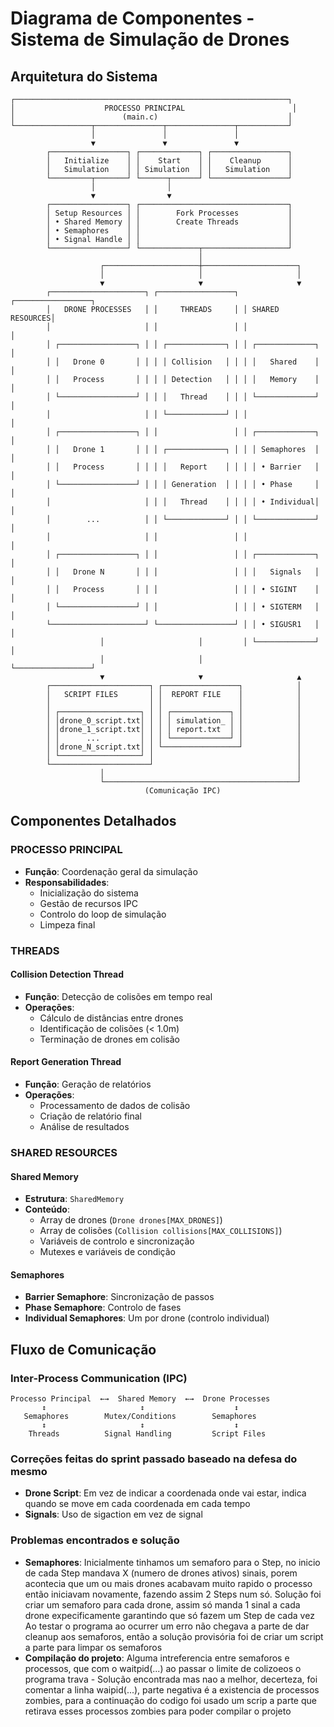 # Diagrama de Componentes - Sistema de Simulação de Drones

## Arquitetura do Sistema

```
┌─────────────────────────────────────────────────────────────┐
│                    PROCESSO PRINCIPAL                        │
│                        (main.c)                             │
└─────────────────┬───────────────┬───────────────┬───────────┘
                  │               │               │
                  ▼               ▼               ▼
        ┌─────────────────┐ ┌─────────────┐ ┌─────────────────┐
        │   Initialize    │ │    Start    │ │    Cleanup      │
        │   Simulation    │ │ Simulation  │ │   Simulation    │
        └─────────┬───────┘ └──────┬──────┘ └─────────────────┘
                  │                │
                  ▼                ▼
        ┌─────────────────┐ ┌─────────────────────────────────┐
        │ Setup Resources │ │        Fork Processes           │
        │ • Shared Memory │ │        Create Threads           │
        │ • Semaphores    │ │                                 │
        │ • Signal Handle │ │                                 │
        └─────────────────┘ └─────────────┬───────────────────┘
                                          │
                    ┌─────────────────────┼─────────────────────┐
                    │                     │                     │
                    ▼                     ▼                     ▼
        ┌─────────────────────┐ ┌─────────────────┐ ┌─────────────────┐
        │   DRONE PROCESSES   │ │     THREADS     │ │ SHARED RESOURCES│
        │                     │ │                 │ │                 │
        │ ┌─────────────────┐ │ │ ┌─────────────┐ │ │ ┌─────────────┐ │
        │ │   Drone 0       │ │ │ │ Collision   │ │ │ │   Shared    │ │
        │ │   Process       │ │ │ │ Detection   │ │ │ │   Memory    │ │
        │ └─────────────────┘ │ │ │   Thread    │ │ │ └─────────────┘ │
        │                     │ │ └─────────────┘ │ │                 │
        │ ┌─────────────────┐ │ │                 │ │ ┌─────────────┐ │
        │ │   Drone 1       │ │ │ ┌─────────────┐ │ │ │ Semaphores  │ │
        │ │   Process       │ │ │ │   Report    │ │ │ │ • Barrier   │ │
        │ └─────────────────┘ │ │ │ Generation  │ │ │ │ • Phase     │ │
        │                     │ │ │   Thread    │ │ │ │ • Individual│ │
        │        ...          │ │ └─────────────┘ │ │ └─────────────┘ │
        │                     │ │                 │ │                 │
        │ ┌─────────────────┐ │ │                 │ │ ┌─────────────┐ │
        │ │   Drone N       │ │ │                 │ │ │   Signals   │ │
        │ │   Process       │ │ │                 │ │ │ • SIGINT    │ │
        │ └─────────────────┘ │ │                 │ │ │ • SIGTERM   │ │
        └─────────────────────┘ └─────────────────┘ │ │ • SIGUSR1   │ │
                    │                     │         │ └─────────────┘ │
                    │                     │         └─────────────────┘
                    ▼                     ▼                     ▲
        ┌──────────────────────┐ ┌─────────────────┐            │
        │   SCRIPT FILES       │ │  REPORT FILE    │            │
        │                      │ │                 │            │
        │ ┌──────────────────┐ │ │ ┌─────────────┐ │            │
        │ │drone_0_script.txt│ │ │ │ simulation_ │ │            │
        │ │drone_1_script.txt│ │ │ │ report.txt  │ │            │
        │ │      ...         │ │ │ └─────────────┘ │            │
        │ │drone_N_script.txt│ │ └─────────────────┘            │
        │ └──────────────────┘ │                                │
        └──────────────────────┘                                │
                    │                                           │
                    └───────────────────────────────────────────┘
                              (Comunicação IPC)
```

## Componentes Detalhados

### **PROCESSO PRINCIPAL**
- **Função**: Coordenação geral da simulação
- **Responsabilidades**:
  - Inicialização do sistema
  - Gestão de recursos IPC
  - Controlo do loop de simulação
  - Limpeza final

### **THREADS**
#### **Collision Detection Thread**
- **Função**: Detecção de colisões em tempo real
- **Operações**:
  - Cálculo de distâncias entre drones
  - Identificação de colisões (< 1.0m)
  - Terminação de drones em colisão

#### **Report Generation Thread**
- **Função**: Geração de relatórios
- **Operações**:
  - Processamento de dados de colisão
  - Criação de relatório final
  - Análise de resultados

### **SHARED RESOURCES**
#### **Shared Memory**
- **Estrutura**: `SharedMemory`
- **Conteúdo**:
  - Array de drones (`Drone drones[MAX_DRONES]`)
  - Array de colisões (`Collision collisions[MAX_COLLISIONS]`)
  - Variáveis de controlo e sincronização
  - Mutexes e variáveis de condição

#### **Semaphores**
- **Barrier Semaphore**: Sincronização de passos
- **Phase Semaphore**: Controlo de fases
- **Individual Semaphores**: Um por drone (controlo individual)

## Fluxo de Comunicação

### **Inter-Process Communication (IPC)**
```
Processo Principal  ←→  Shared Memory  ←→  Drone Processes
       ↕                     ↕                    ↕
   Semaphores        Mutex/Conditions        Semaphores
       ↕                     ↕                    ↕
    Threads          Signal Handling         Script Files
```

### Correções feitas do sprint passado baseado na defesa do mesmo
- **Drone Script**: Em vez de indicar a coordenada onde vai estar, indica quando se move em cada coordenada em cada tempo
- **Signals**: Uso de sigaction em vez de signal

### Problemas encontrados e solução
- **Semaphores**: Inicialmente tinhamos um semaforo para o Step, no inicio de cada Step mandava X (numero de drones ativos) sinais, porem acontecia que um ou mais drones acabavam muito
                    rapido o processo então iniciavam novamente, fazendo assim 2 Steps num só. Solução foi criar um semaforo para cada drone, assim só manda 1 sinal a cada drone expecificamente garantindo que só fazem um Step de cada vez
                  Ao testar o programa ao ocurrer um erro não chegava a parte de dar cleanup aos semaforos, então a solução provisória foi de criar um script a parte para limpar os semaforos
- **Compilação do projeto**: Alguma intreferencia entre semaforos e processos, que com o waitpid(...) ao passar o limite de colizoeos o programa trava - Solução encontrada mas nao
                                a melhor, decerteza, foi comentar a linha waipid(...), parte negativa é a existencia de processos zombies, para a continuação do codigo foi usado um scrip a parte que retirava esses processos zombies para poder compilar o projeto 